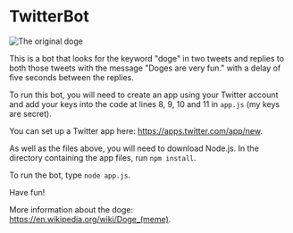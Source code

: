 # TwitterBot

![The original doge](https://upload.wikimedia.org/wikipedia/en/5/5f/Original_Doge_meme.jpg)

This is a bot that looks for the keyword "doge" in two tweets and replies to both those tweets with the message "Doges are very fun." with a delay of five seconds between the replies.

To run this bot, you will need to create an app using your Twitter account and add your keys into the code at lines 8, 9, 10 and 11 in `app.js` (my keys are secret).

You can set up a Twitter app here: https://apps.twitter.com/app/new.

As well as the files above, you will need to download Node.js.  In the directory containing the app files, run `npm install`.

To run the bot, type `node app.js`.

Have fun!

More information about the doge: https://en.wikipedia.org/wiki/Doge_(meme).
